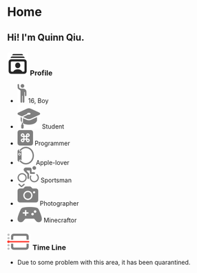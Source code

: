 <link rel="stylesheet" type="text/css" href="/css/page.css" />
<link rel="stylesheet" type="text/css" href="/css/list.css" />
<link rel="stylesheet" type="text/css" href="/css/text.css" />

# Home
## Hi! I'm Quinn Qiu.
### ![](/images/svgs/primary/person.crop.rectangle.stack.svg) Profile
- ![](/images/svgs/secondary/figure.wave.svg) 16, Boy
- ![](/images/svgs/secondary/graduationcap.fill.svg) Student
- ![](/images/svgs/secondary/command.square.fill.svg) Programmer
- ![](/images/svgs/secondary/applewatch.side.right.svg) Apple-lover
- ![](/images/svgs/secondary/figure.outdoor.cycle.svg) Sportsman
- ![](/images/svgs/secondary/camera.shutter.button.fill.svg) Photographer
- ![](/images/svgs/secondary/gamecontroller.fill.svg) Minecraftor
### ![](/images/svgs/primary/calendar.day.timeline.left.svg) Time Line
- <span class="com">Due to some problem with this area, it has been quarantined. </span>